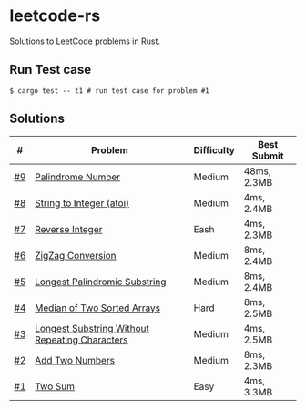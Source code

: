 # leetcode-rs

Solutions to LeetCode problems in Rust.

## Run Test case

```shell
$ cargo test -- t1 # run test case for problem #1
```

## Solutions

| #                     | Problem                                                      | Difficulty | Best Submit |
| --------------------- | ------------------------------------------------------------ | ---------- | ----------- |
| [#9](src/p00xx/p9.rs) | [Palindrome Number](https://leetcode.com/problems/palindrome-number/) | Medium     | 48ms, 2.3MB |
| [#8](src/p00xx/p8.rs) | [String to Integer (atoi)](https://leetcode.com/problems/string-to-integer-atoi/) | Medium     | 4ms, 2.4MB  |
| [#7](src/p00xx/p7.rs) | [Reverse Integer](https://leetcode.com/problems/reverse-integer/) | Eash       | 4ms, 2.3MB  |
| [#6](src/p00xx/p6.rs) | [ZigZag Conversion](https://leetcode.com/problems/zigzag-conversion/) | Medium     | 8ms, 2.4MB  |
| [#5](src/p00xx/p5.rs) | [Longest Palindromic Substring](https://leetcode.com/problems/longest-palindromic-substring/) | Medium     | 8ms, 2.4MB  |
| [#4](src/p00xx/p4.rs) | [Median of Two Sorted Arrays](https://leetcode.com/problems/median-of-two-sorted-arrays/) | Hard       | 8ms, 2.5MB  |
| [#3](src/p00xx/p3.rs) | [Longest Substring Without Repeating Characters](https://leetcode.com/problems/longest-substring-without-repeating-characters/) | Medium     | 4ms, 2.5MB  |
| [#2](src/p00xx/p2.rs) | [Add Two Numbers](https://leetcode.com/problems/add-two-numbers/) | Medium     | 8ms, 2.3MB  |
| [#1](src/p00xx/p1.rs) | [Two Sum](https://leetcode.com/problems/two-sum/)            | Easy       | 4ms, 3.3MB  |

